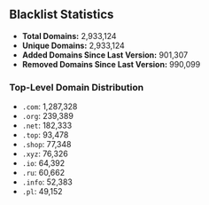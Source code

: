 ## Blacklist Statistics

- **Total Domains:** 2,933,124
- **Unique Domains:** 2,933,124
- **Added Domains Since Last Version:** 901,307
- **Removed Domains Since Last Version:** 990,099

### Top-Level Domain Distribution

-  `.com`: 1,287,328
-  `.org`: 239,389
-  `.net`: 182,333
-  `.top`: 93,478
-  `.shop`: 77,348
-  `.xyz`: 76,326
-  `.io`: 64,392
-  `.ru`: 60,662
-  `.info`: 52,383
-  `.pl`: 49,152
